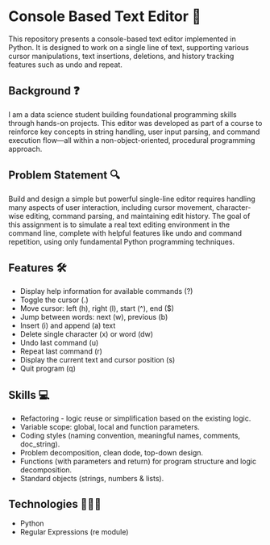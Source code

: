 # Console Based Text Editor 📝
This repository presents a console-based text editor implemented in Python. It is designed to work on a single line of text, supporting various cursor manipulations, text insertions, deletions, and history tracking features such as undo and repeat. 

## Background ❓
I am a data science student building foundational programming skills through hands-on projects. This editor was developed as part of a course to reinforce key concepts in string handling, user input parsing, and command execution flow—all within a non-object-oriented, procedural programming approach.

## Problem Statement 🔍
Build and design a simple but powerful single-line editor requires handling many aspects of user interaction, including cursor movement, character-wise editing, command parsing, and maintaining edit history. The goal of this assignment is to simulate a real text editing environment in the command line, complete with helpful features like undo and command repetition, using only fundamental Python programming techniques.

## Features 🛠️
* Display help information for available commands (?)
* Toggle the cursor (.)
* Move cursor: left (h), right (l), start (^), end ($)
* Jump between words: next (w), previous (b)
* Insert (i) and append (a) text
* Delete single character (x) or word (dw)
* Undo last command (u)
* Repeat last command (r)
* Display the current text and cursor position (s)
* Quit program (q)

## Skills 💻
* Refactoring - logic reuse or simplification based on the existing logic.
* Variable scope: global, local and function parameters.
* Coding styles (naming convention, meaningful names, comments, doc_string).
* Problem decomposition, clean dode, top-down design.
* Functions (with parameters and return) for program structure and logic decomposition.
* Standard objects (strings, numbers & lists).

## Technologies 👩🏻‍💻
* Python
* Regular Expressions (re module)

